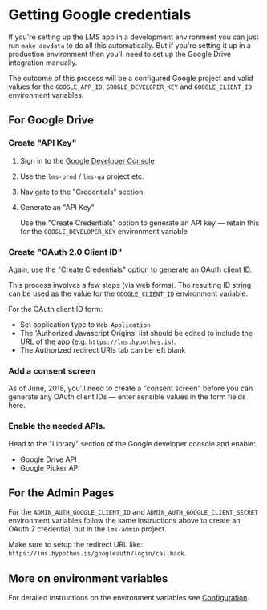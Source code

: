 # Getting Google credentials

If you're setting up the LMS app in a development environment you can just run
`make devdata` to do all this automatically. But if you're setting it up in a
production environment then you'll need to set up the Google Drive integration
manually.

The outcome of this process will be a configured Google project and valid
values for the `GOOGLE_APP_ID`, `GOOGLE_DEVELOPER_KEY` and `GOOGLE_CLIENT_ID`
environment variables.

## For Google Drive

### Create "API Key"

1. Sign in to the [Google Developer Console](https://console.developers.google.com/apis/)
1. Use the `lms-prod` / `lms-qa` project etc. 
1. Navigate to the "Credentials" section
1. Generate an "API Key"

    Use the "Create Credentials" option to generate an API key — retain this
    for the `GOOGLE_DEVELOPER_KEY` environment variable

### Create "OAuth 2.0 Client ID"

Again, use the "Create Credentials" option to generate an OAuth client ID.

This process involves a few steps (via web forms). The resulting ID string
can be used as the value for the `GOOGLE_CLIENT_ID` environment variable.

For the OAuth client ID form:

* Set application type to `Web Application`
* The 'Authorized Javascript Origins' list should be edited to include the
  URL of the app (e.g. `https://lms.hypothes.is`).
* The Authorized redirect URIs tab can be left blank

### Add a consent screen

As of June, 2018, you'll need to create a "consent screen" before you can
generate any OAuth client IDs — enter sensible values in the form fields
here.

### Enable the needed APIs.

Head to the "Library" section of the Google developer console and enable:

* Google Drive API
* Google Picker API

## For the Admin Pages

For the `ADMIN_AUTH_GOOGLE_CLIENT_ID` and `ADMIN_AUTH_GOOGLE_CLIENT_SECRET`
environment variables follow the same instructions above to create an OAuth 2 
credential, but in the `lms-admin` project.

Make sure to setup the redirect URL like: 
`https://lms.hypothes.is/googleauth/login/callback`.

## More on environment variables

For detailed instructions on the environment variables see 
[Configuration](configuration.md).